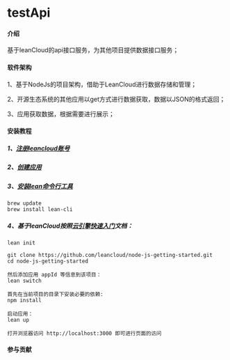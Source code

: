 # testApi

#### 介绍
基于leanCloud的api接口服务，为其他项目提供数据接口服务；

#### 软件架构

1、基于NodeJs的项目架构，借助于LeanCloud进行数据存储和管理；

2、开源生态系统的其他应用以get方式进行数据获取，数据以JSON的格式返回；

3、应用获取数据，根据需要进行展示；

#### 安装教程

#####   1、<a href="https://leancloud.cn">注册leancloud账号</a>

#####   2、<a href="https://leancloud.cn/dashboard/applist.html#/newapp">创建应用</a>

#####   3、<a href="https://leancloud.cn/docs/leanengine_cli.html">安装lean命令行工具</a>
    brew update
    brew install lean-cli

#####   4、基于leanCloud按照<a href="https://leancloud.cn/docs/leanengine_quickstart.html">云引擎快速入门</a>文档：

    lean init
    
    git clone https://github.com/leancloud/node-js-getting-started.git
    cd node-js-getting-started
    
    然后添加应用 appId 等信息到该项目：
    lean switch
    
    首先在当前项目的目录下安装必要的依赖:
    npm install
    
    启动应用：
    lean up
    
    打开浏览器访问 http://localhost:3000 即可进行页面的访问




#### 参与贡献
